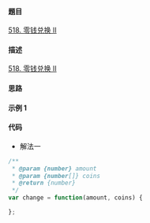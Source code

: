 #### 題目

[518. 零钱兑换 II](https://leetcode-cn.com/problems/coin-change-2/)

#### 描述

[518. 零钱兑换 II](https://leetcode-cn.com/problems/coin-change-2/)

#### 思路

#### 示例 1

#### 代码

- 解法一

```js
/**
 * @param {number} amount
 * @param {number[]} coins
 * @return {number}
 */
var change = function(amount, coins) {

};
```
